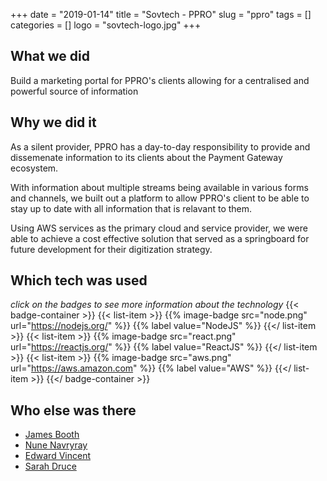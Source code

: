 +++ 
date = "2019-01-14"
title = "Sovtech - PPRO"
slug = "ppro" 
tags = []
categories = []
logo = "sovtech-logo.jpg"
+++
## What we did
Build a marketing portal for PPRO's clients allowing for a centralised and powerful source of information

## Why we did it
As a silent provider, PPRO has a day-to-day responsibility to provide and dissemenate information to its clients about the Payment Gateway ecosystem. 

With information about multiple streams being available in various forms and channels, we built out a platform to allow PPRO's client to be able to stay up to date with all information that is relavant to them. 

Using AWS services as the primary cloud and service provider, we were able to achieve a cost effective solution that served as a springboard for future development for their digitization strategy.  

## Which tech was used
*click on the badges to see more information about the technology*
{{< badge-container >}}
  {{< list-item >}}
    {{% image-badge src="node.png" url="https://nodejs.org/" %}}
    {{% label value="NodeJS" %}}
  {{</ list-item >}}
  {{< list-item >}}
    {{% image-badge src="react.png" url="https://reactjs.org/" %}}
    {{% label value="ReactJS" %}}
  {{</ list-item >}}
  {{< list-item >}}
    {{% image-badge src="aws.png" url="https://aws.amazon.com" %}}
    {{% label value="AWS" %}}
  {{</ list-item >}}
{{</ badge-container >}}

## Who else was there
* [James Booth](https://www.linkedin.com/in/jamesbooth87/)
* [Nune Navryray](https://www.linkedin.com/in/nune-yavryan/)
* [Edward Vincent](https://www.linkedin.com/in/edward-alexander-vincent-0300b360/)
* [Sarah Druce](https://www.linkedin.com/in/sarahdruce/)